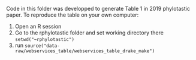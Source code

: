 Code in this folder was developped to generate Table 1 in 2019 phylotastic paper.
To reproduce the table on your own computer:
1. Open an R session
2. Go to the rphylotastic folder and set working directory there `setwd("~rphylotastic")`
3. run `source("data-raw/webservices_table/webservices_table_drake_make")`

